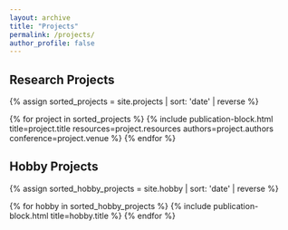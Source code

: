 ```yaml
---
layout: archive
title: "Projects"
permalink: /projects/
author_profile: false
---
```


## Research Projects
{% assign sorted_projects = site.projects | sort: 'date' | reverse %}

{% for project in sorted_projects %}
  {% include publication-block.html 
    title=project.title
    resources=project.resources
    authors=project.authors
    conference=project.venue
  %}
{% endfor %}

## Hobby Projects

{% assign sorted_hobby_projects = site.hobby | sort: 'date' | reverse %}

{% for hobby in sorted_hobby_projects %}
  {% include publication-block.html 
    title=hobby.title
  %}
{% endfor %}